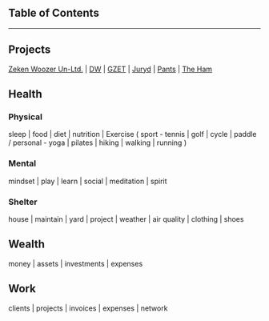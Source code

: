 ## Table of Contents


---
## Projects

[Zeken Woozer Un-Ltd.](projects/zw) |
[DW](projects/dw) |
[GZET](projects/gzet) |
[Juryd](projects/juryd) |
[Pants](projects/pants) |
[The Ham](projects/ham)


## Health  

### Physical

sleep | food | diet | nutrition | Exercise ( sport - tennis | golf | cycle | paddle / personal -  yoga | pilates | hiking | walking | running )

### Mental

mindset | play | learn | social | meditation | spirit

### Shelter

house | maintain | yard | project | weather | air quality | clothing | shoes

## Wealth

money | assets | investments | expenses  

## Work 

clients | projects | invoices | expenses | network




